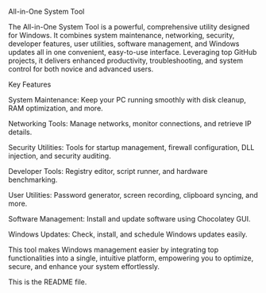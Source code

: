 All-in-One System Tool

The All-in-One System Tool is a powerful, comprehensive utility designed for Windows. It combines system maintenance, networking, security, developer features, user utilities, software management, and Windows updates all in one convenient, easy-to-use interface. Leveraging top GitHub projects, it delivers enhanced productivity, troubleshooting, and system control for both novice and advanced users.

Key Features

System Maintenance: Keep your PC running smoothly with disk cleanup, RAM optimization, and more.

Networking Tools: Manage networks, monitor connections, and retrieve IP details.

Security Utilities: Tools for startup management, firewall configuration, DLL injection, and security auditing.

Developer Tools: Registry editor, script runner, and hardware benchmarking.

User Utilities: Password generator, screen recording, clipboard syncing, and more.

Software Management: Install and update software using Chocolatey GUI.

Windows Updates: Check, install, and schedule Windows updates easily.

This tool makes Windows management easier by integrating top functionalities into a single, intuitive platform, empowering you to optimize, secure, and enhance your system effortlessly.

This is the README file.

